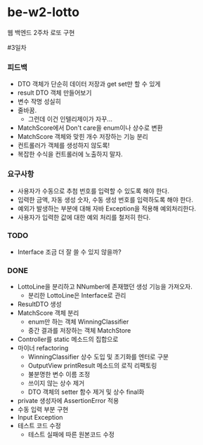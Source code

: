 # be-w2-lotto
웹 백엔드 2주차 로또 구현

#3일차
### 피드백
* DTO 객체가 단순히 데이터 저장과 get set만 할 수 있게
* result DTO 객체 만들어보기
* 변수 작명 성실히
* 줄바꿈.
  * 그런데 이건 인텔리제이가 자꾸...
* MatchScore에서 Don't care을 enum이나 상수로 변환
* MatchScore 객체와 맞힌 개수 저장하는 기능 분리
* 컨트롤러가 객체를 생성하지 않도록!
* 복잡한 수식을 컨트롤러에 노출하지 말자.

### 요구사항
* 사용자가 수동으로 추첨 번호를 입력할 수 있도록 해야 한다.
* 입력한 금액, 자동 생성 숫자, 수동 생성 번호를 입력하도록 해야 한다.
* 예외가 발생하는 부분에 대해 자바 Exception을 적용해 예외처리한다. 
* 사용자가 입력한 값에 대한 예외 처리를 철저히 한다.

### TODO
* Interface 조금 더 잘 쓸 수 있지 않을까?

### DONE
* LottoLine을 분리하고 NNumber에 존재했던 생성 기능을 가져오자.
  * 분리한 LottoLine은 Interface로 관리
* ResultDTO 생성
* MatchScore 객체 분리
  * enum만 하는 객체 WinningClassifier
  * 중간 결과를 저장하는 객체 MatchStore
* Controller를 static 메소드의 집합으로
* 마이너 refactoring
  * WinningClassifier 상수 도입 및 초기화를 엔터로 구분
  * OutputView printResult 메소드의 로직 리팩토링
  * 불분명한 변수 이름 조정
  * 쓰이지 않는 상수 제거
  * DTO 객체의 setter 함수 제거 및 상수 final화
* private 생성자에 AssertionError 적용
* 수동 입력 부분 구현
* Input Exception
* 테스트 코드 수정
  * 테스트 실패에 따른 원본코드 수정
